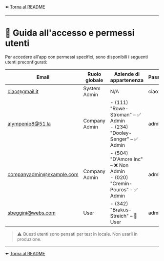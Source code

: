 ⬅️ [Torna al README](../README.md)

---

# 📖 Guida all'accesso e permessi utenti

Per accedere all'app con permessi specifici, sono disponibili i seguenti utenti preconfigurati:

| Email                    | Ruolo globale | Aziende di appartenenza                                                  | Password |
|--------------------------|---------------|--------------------------------------------------------------------------|----------|
| ciao@gmail.it            | System Admin  | N/A                                                                      | ciao1234 |
| alympenie8@51.la         | Company Admin | - (111) "Rowe-Stroman" – ✅ Admin<br>- (234) "Dooley-Senger" – ✅ Admin    | admin    |
| companyadmin@example.com | Company Admin | - (504) "D'Amore Inc" – ❌ Non Admin<br>- (020) "Cremin-Pouros" – ✅ Admin | admin    |
| sbeggini@webs.com        | User          | - (342) "Brakus-Streich" – 👤 User                                       | admin    |

> ⚠️ Questi utenti sono pensati per test in locale. Non usarli in produzione.
---

⬅️ [Torna al README](../README.md)